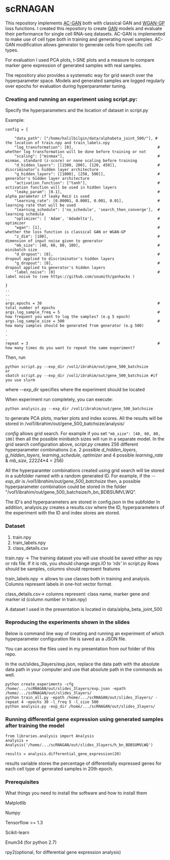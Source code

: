 # scRNAGAN

This repository implements [AC-GAN](https://arxiv.org/abs/1610.09585) both with classical GAN and [WGAN-GP](http://papers.nips.cc/paper/7159-improved-training-of-wasserstein-gans) loss functions. I created this repository to create [GAN](https://arxiv.org/abs/1406.2661) models and evaluate their performance for single cell RNA-seq datasets. AC-GAN is implemented to make use of cell type both in training and generating novel samples. AC-GAN modification allows generator to generate cells from specific cell types.

For evaluation I used PCA plots, t-SNE plots and a measure to compare marker gene expression of generated samples with real samples.  

The repository also provides a systematic way for grid search over the hyperparameter space. Models and generated samples are logged regularly over epochs for evaluation during hyperparameter tuning.

### Creating and running an experiment using script.py:

Specify the hyperparameters and the location of dataset in script.py

Example:

    config = {

        "data_path": ["/home/halilbilgin/data/alphabeta_joint_500/"], # the location of train.npy and train_labels.npy
        "log_transformation": [0],                                     # whether log transformation will be done before training or not
        "scaling": ["minmax"],                                         # minmax, standard (z-score) or none scaling before training
        "d_hidden_layers": [[1500, 200], [120, 450]],                  # discriminator's hidden layer architecture
        "g_hidden_layers": [[1000], [250, 500]],                       # generator's hidden layer architecture
        "activation_function": ["tanh"],                               # activation function will be used in hidden layers 
        "leaky_param": [0.1],                                          # alpha parameter if leaky ReLU is used
        "learning_rate": [0.00001, 0.0001, 0.001, 0.01],               # learning rate that will be used
        "learning_schedule": ['no_schedule', 'search_then_converge'],  # learning schedule
        "optimizer": [ 'Adam', 'Adadelta'],                            # optimizer
        "wgan": [1],                                                   # whether the loss function is classical GAN or WGAN-GP
        "z_dim": [100],                                                # dimension of input noise given to generator 
        "mb_size": [40, 60, 80, 100],                                  # minibatch size
        "d_dropout": [0],                                              # dropout applied to discriminator's hidden layers
        "g_dropout": [0],                                              # dropout applied to generator's hidden layers
        "label_noise": [0]                                             # label noise to (see https://github.com/soumith/ganhacks )

    }
    ..
    ..
    ..
    args.epochs = 30                                                   # total number of epochs
    args.log_sample_freq = 5                                           # how frequent you want to log the samples? (e.g 5 epoch)
    args.log_sample_size = 500                                         # how many samples should be generated from generator (e.g 500) 
    .
    .
    .
    repeat = 3                                                         # how many times do you want to repeat the same experiment?

Then, run
    
    python script.py --exp_dir /vol1/ibrahim/out/gene_500_batchsize
    or
    sbatch script.py --exp_dir /vol1/ibrahim/out/gene_500_batchsize #if you use slurm
where --exp_dir specifies where the experiment should be located

When experiment run completely, you can execute:
    
    python analysis.py --exp_dir /vol1/ibrahim/out/gene_500_batchsize

to generate PCA plots, marker plots and index scores. All the results will be stored in /vol1/ibrahim/out/gene_500_batchsize/analysis/ 

*config* allows grid search. For example if you set `"mb_size": [40, 60, 80, 100]` then all the possible minibatch sizes will run in a separate model. In the grid search configuration above, *script.py* creates 256 different hyperparameter combinations (i.e. 2 possible *d_hidden_layers*, *g_hidden_layers*, *learning_schedule*, *optimizer* and 4 possible *learning_rate* & *mb_size*, 2*2*2*2*4*4 = 256) 

All the hyperparamter combinations created using grid search will be stored in a subfolder named with a random generated ID. For example, if the *--exp_dir* is */vol1/ibrahim/out/gene_500_batchsize* then, a possible hyperparameter combination could be stored in the folder "/vol1/ibrahim/out/gene_500_batchsize/h_bn_BDBSUMVLWQ". 

The ID's and hyperparameters are stored in config.json in the subfolder
In addition, analysis.py creates a results.csv where the ID, hyperparameters of the experiment with the ID and index stores are stored. 

### Dataset

1. train.npy
2. train_labels.npy
3. class_details.csv

train.npy -> The training dataset you will use should be saved either as npy or rds file. If it is rds, you should change *args.IO* to *'rds'* in script.py Rows should be samples, columns should represent features

train_labels.npy -> allows to use classes both in training and analysis. Columns represent labels in one-hot vector format.

class_details.csv-> columns represent: class name, marker gene and marker id (column number in train.npy)

A dataset I used in the presentation is located in data/alpha_beta_joint_500

### Reproducing the experiments shown in the slides 

Below is command line way of creating and running an experiment of which hyperparameter configuration file is saved as a JSON file. 

You can access the files used in my presentation from *out* folder of this repo.

In the out/slides_3layers/exp.json, replace the data path with the absolute data path in your computer and use that absolute path in the commands as well. 

    python create_experiments -cfg /home/.../scRNAGAN/out/slides_3layers/exp.json -epath /home/.../scRNAGAN/out/slides_3layers/
    python train_all.py -epath /home/.../scRNAGAN/out/slides_3layers/ -repeat 4 -epochs 30 -l_freq 5 -l_size 500
    python analysis.py -exp_dir /home/.../scRNAGAN/out/slides_3layers/

### Running differential gene expression using generated samples after training the model

    from libraries.analysis import Analysis
    analysis = Analysis('/home/.../scRNAGAN/out/slides_3layers/h_bn_BDBSUMVLWQ')
    
    results = analysis.differential_gene_expression(20)
    
results variable stores the percentage of differentially expressed genes for each cell type of generated samples in 20th epoch.

### Prerequisites

What things you need to install the software and how to install them

Matplotlib

Numpy

Tensorflow >= 1.3

Scikit-learn

Enum34 (for python 2.7)

rpy2(optional, for differential gene expression analysis)
